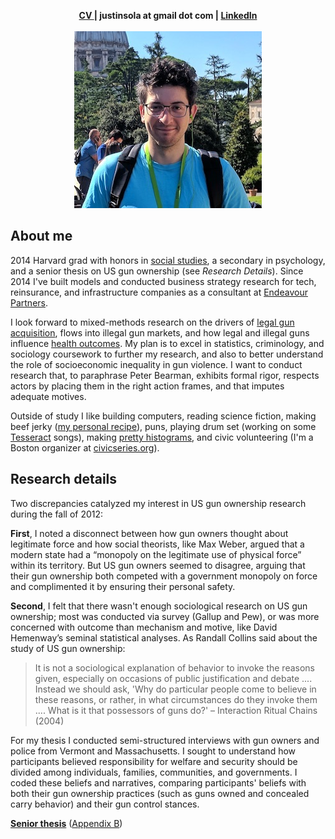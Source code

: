 <head>
  <link rel="apple-touch-icon" sizes="180x180" href="/apple-touch-icon.png?v=BGAqyRPREE">
  <link rel="icon" type="image/png" sizes="32x32" href="/favicon-32x32.png?v=BGAqyRPREE">
  <link rel="icon" type="image/png" sizes="16x16" href="/favicon-16x16.png?v=BGAqyRPREE">
  <link rel="manifest" href="/site.webmanifest?v=BGAqyRPREE">
  <link rel="mask-icon" href="/safari-pinned-tab.svg?v=BGAqyRPREE" color="#5bbad5">
  <link rel="shortcut icon" href="/favicon.ico?v=BGAqyRPREE">
  <meta name="msapplication-TileColor" content="#da532c">
  <meta name="theme-color" content="#ffffff">
</head>

<p align="center">
  <b>
    <a href="https://github.com/justinsola/justinsola.github.com/raw/master/files/CV_Jan_2018.pdf">CV </a> | 
    justinsola at gmail dot com | 
    <a href="https://www.linkedin.com/in/justinlucassola/"> LinkedIn </a>
  </b>
  <br><br>
<img src="https://raw.githubusercontent.com/justinsola/justinsola.github.com/master/files/web_pic_very_small2.jpg"></p>

## About me
2014 Harvard grad with honors in [social studies](https://socialstudies.fas.harvard.edu/), a secondary in psychology, and a senior thesis on US gun ownership (see _Research Details_). Since 2014 I've built models and conducted business strategy research for tech, reinsurance, and infrastructure companies as a consultant at [Endeavour Partners](https://endeavour.partners/about/).

I look forward to mixed-methods research on the drivers of [legal gun acquisition](https://github.com/justinsola/justinsola.github.com/raw/master/files/Approx_US_Firearm_Sales_by_Month_(Jan1999-Aug2017).pdf), flows into illegal gun markets, and how legal and illegal guns influence [health outcomes](https://github.com/justinsola/justinsola.github.com/raw/master/files/US_Firearm_Deaths_by_Type_(1999-2015).pdf). My plan is to excel in statistics, criminology, and sociology coursework to further my research, and also to better understand the role of socioeconomic inequality in gun violence. I want to conduct research that, to paraphrase Peter Bearman, exhibits formal rigor, respects actors by placing them in the right action frames, and that imputes adequate motives.

Outside of study I like building computers, reading science fiction, making beef jerky ([my personal recipe](https://docs.google.com/spreadsheets/d/14g3BNcLFfN2xKgDRqwK4-0S1jt4SJRSaw_OR_8raQ0g/edit?usp=sharing)), puns, playing drum set (working on some [Tesseract](https://www.tesseractband.co.uk/) songs), making [pretty histograms](https://github.com/justinsola/justinsola.github.com/tree/master/code), and civic volunteering (I'm a Boston organizer at [civicseries.org](https://civicseries.org/)).

## Research details

Two discrepancies catalyzed my interest in US gun ownership research during the fall of 2012:

**First**, I noted a disconnect between how gun owners thought about legitimate force and how social theorists, like Max Weber, argued that a modern state had a “monopoly on the legitimate use of physical force” within its territory. But US gun owners seemed to disagree, arguing that their gun ownership both competed with a government monopoly on force and complimented it by ensuring their personal safety.

**Second**, I felt that there wasn't enough sociological research on US gun ownership; most was conducted via survey (Gallup and Pew), or was more concerned with outcome than mechanism and motive, like David Hemenway’s seminal statistical analyses. As Randall Collins said about the study of US gun ownership:
>It is not a sociological explanation of behavior to invoke the reasons given, especially on occasions of public justification and debate .... Instead we should ask, 'Why do particular people come to believe in these reasons, or rather, in what circumstances do they invoke them .... What is it that possessors of guns do?' – Interaction Ritual Chains (2004)

For my thesis I conducted semi-structured interviews with gun owners and police from Vermont and Massachusetts. I sought to understand how participants believed responsibility for welfare and security should be divided among individuals, families, communities, and governments. I coded these beliefs and narratives, comparing participants' beliefs with both their gun ownership practices (such as guns owned and concealed carry behavior) and their gun control stances.

**[Senior thesis](https://github.com/justinsola/justinsola.github.com/raw/master/files/Guns_in_the_Ideal_Society.pdf)**  ([Appendix B](https://github.com/justinsola/justinsola.github.com/raw/master/files/Appendix-B_%E2%80%93_Guns_in_the_Ideal_Society.pdf))
